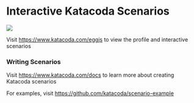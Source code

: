# Interactive Katacoda Scenarios

[![](http://shields.katacoda.com/katacoda/eggjs/count.svg)](https://www.katacoda.com/eggjs "Get your profile on Katacoda.com")

Visit https://www.katacoda.com/eggjs to view the profile and interactive scenarios

### Writing Scenarios
Visit https://www.katacoda.com/docs to learn more about creating Katacoda scenarios

For examples, visit https://github.com/katacoda/scenario-example
